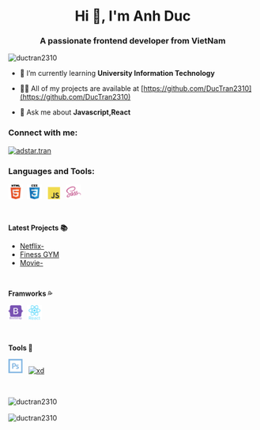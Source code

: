 <h1 align="center">Hi 👋, I'm Anh Duc</h1>
<h3 align="center">A passionate frontend developer from VietNam</h3>

<p align="left"> <img src="https://komarev.com/ghpvc/?username=ductran2310&label=Profile%20views&color=0e75b6&style=flat" alt="ductran2310" /> </p>

- 🌱 I’m currently learning **University Information Technology**

- 👨‍💻 All of my projects are available at [https://github.com/DucTran2310](https://github.com/DucTran2310)

- 💬 Ask me about **Javascript,React**

<h3 align="left">Connect with me:</h3>
<p align="left">
<a href="https://fb.com/adstar.tran" target="blank"><img align="center" src="https://raw.githubusercontent.com/rahuldkjain/github-profile-readme-generator/master/src/images/icons/Social/facebook.svg" alt="adstar.tran" height="30" width="40" /></a>
</p>

<h3 align="left">Languages and Tools:</h3>
<p align="left">
<img src="https://raw.githubusercontent.com/devicons/devicon/master/icons/html5/html5-original-wordmark.svg" alt="html5" width="30" height="30"/>&nbsp;
<img src="https://raw.githubusercontent.com/devicons/devicon/master/icons/css3/css3-original-wordmark.svg" alt="css3" width="30" height="30"/>&nbsp;&nbsp;
<img src="https://raw.githubusercontent.com/devicons/devicon/master/icons/javascript/javascript-original.svg" alt="javascript" width="25" height="25"/>&nbsp;&nbsp;
<img src="https://raw.githubusercontent.com/devicons/devicon/master/icons/sass/sass-original.svg" alt="sass" width="30" height="30"/>&nbsp;
</p>

<br />

**Latest Projects 📚**

- [Netflix-](https://github.com/DucTran2310/Netflix-clone)
- [Finess GYM](https://ductran2310.github.io/GYM-Web/)
- [Movie-](https://react-dmovie.surge.sh/)
<br/>

**Framworks 💦**

<p align="left">
<img src="https://raw.githubusercontent.com/devicons/devicon/master/icons/bootstrap/bootstrap-plain-wordmark.svg" alt="bootstrap" width="30" height="30"/>&nbsp;
<img src="https://raw.githubusercontent.com/devicons/devicon/master/icons/react/react-original-wordmark.svg" alt="react" width="30" height="30"/>
</p>
<br />

**Tools 🌊**

<p align="left">
<img src="https://raw.githubusercontent.com/devicons/devicon/master/icons/photoshop/photoshop-line.svg" alt="photoshop" width="29" height="29"/>&nbsp;&nbsp;
<a href="https://www.adobe.com/products/xd.html" target="_blank"> <img src="https://cdn.worldvectorlogo.com/logos/adobe-xd.svg" alt="xd" width="40" height="29"/> </a> 
</p>
<br />

<p><img align="center" src="https://github-readme-stats.vercel.app/api/top-langs?username=ductran2310&show_icons=true&locale=en&layout=compact" alt="ductran2310" /></p>

<p><img align="center" src="https://github-readme-streak-stats.herokuapp.com/?user=ductran2310&" alt="ductran2310" /></p>

